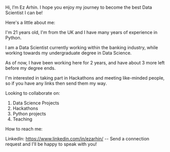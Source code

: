 Hi, I’m Ez Arhin. I hope you enjoy my journey to become the best Data Scientist I can be!

Here's a little about me:

I'm 21 years old, I'm from the UK and I have many years of experience in Python. 

I am a Data Scientist currently working within the banking industry, while working towards my undergraduate degree in Data Science. 

As of now, I have been working here for 2 years, and have about 3 more left before my degree ends. 

I'm interested in taking part in Hackathons and meeting like-minded people, so if you have any links then send them my way. 

Looking to collaborate on: 
   1. Data Science Projects
   2. Hackathons 
   3. Python projects
   4. Teaching
  
 How to reach me:
 
  LinkedIn: https://www.linkedin.com/in/ezarhin/ -- Send a connection request and I'll be happy to speak with you!
 
